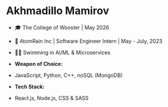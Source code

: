 # Akhmadillo Mamirov

- 🎓 The College of Wooster | May 2026
- 💼 AtomRain Inc | Software Engineer Intern | May - July, 2023
- 🏊‍♂️ Swimming in AI/ML & Microservices

- **Weapon of Choice:**
- JavaScript, Python, C++, noSQL (MongoDB)
- **Tech Stack:**
- React.js, Node.js, CSS & SASS

